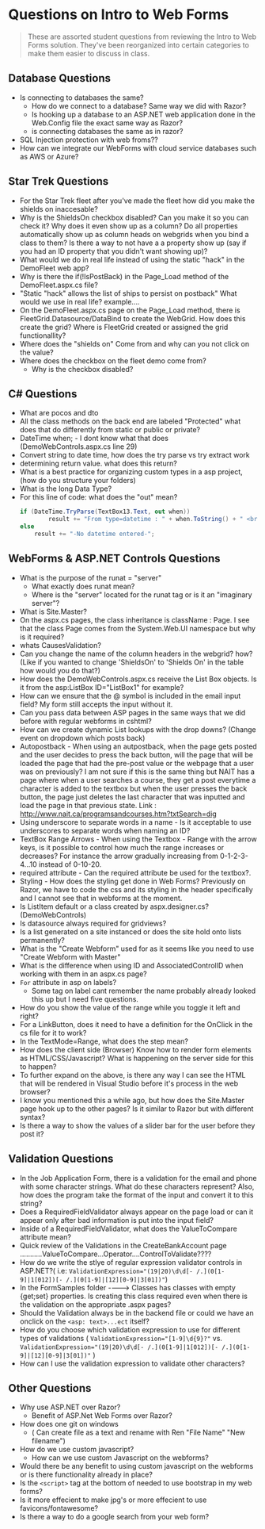 # Questions on Intro to Web Forms

> These are assorted student questions from reviewing the Intro to Web Forms solution. They've been reorganized into certain categories to make them easier to discuss in class.

## Database Questions

- Is connecting to databases the same?
    - How do we connect to a database?  Same way we did with Razor?
    - Is hooking up a database to an ASP.NET web application done in the Web.Config file the exact same way as Razor?
    - is connecting databases the same as in razor?
- SQL Injection protection with web froms??
- How can we integrate our WebForms with cloud service databases such as AWS or Azure?

## Star Trek Questions

- For the Star Trek fleet after you've made the fleet how did you make the shields on inaccesable?
- Why is the ShieldsOn checkbox disabled? Can you make it so you can check it? Why does it even show up as a column? Do all properties automatically show up as column heads on webgrids when you bind a class to them? Is there a way to not have a a property show up (say if you had an ID property  that you didn't want showing up)?
- What would we do in real life instead of using the static "hack" in the DemoFleet web app?
- Why is there the if(!IsPostBack) in the Page_Load method of the DemoFleet.aspx.cs file?
- "Static "hack" allows the list of ships to persist on postback" What would we use in real life? example....
- On the DemoFleet.aspx.cs page on the Page_Load method, there is FleetGrid.Datasource/DataBind to create the WebGrid. How does this create the grid? Where is FleetGrid created or assigned the grid functionallity?
- Where does the "shields on" Come from and why can you not click on the value?
- Where does the checkbox on the fleet demo come from?
    - Why is the checkbox disabled? 

## C# Questions

- What are pocos and dto
- All the class methods on the back end are labeled "Protected" what does that do differently from static or public or private?
- DateTime when;  - I dont know what that does (DemoWebControls.aspx.cs line 29)
- Convert string to date time, how does the try parse vs try extract work
- determining return value.  what does this return?
- What is a best practice for organizing custom types in a asp project, (how do you structure your folders)
- What is the long Data Type?
- For this line of code: what does the "out" mean?
    ```csharp
    if (DateTime.TryParse(TextBox13.Text, out when))
            result += "From type=datetime : " + when.ToString() + " <br />";
    else
        result += "-No datetime entered-";
    ```

## WebForms & ASP.NET Controls Questions

- What is the purpose of the runat = "server"
    - What exactly does runat mean?
    - Where is the "server" located for the runat tag or is it an "imaginary server"?
- What is Site.Master?
- On the aspx.cs pages, the class inheritance is className : Page. I see that the class Page comes from the System.Web.UI namespace but why is it required?
- whats CausesValidation?
- Can you change the name of the column headers in the webgrid? how? (Like if you wanted to change 'ShieldsOn' to 'Shields On' in the table how would you do that?)
- How does the DemoWebControls.aspx.cs receive the List Box objects. Is it from the asp:ListBox ID="ListBox1" for example?
- How can we ensure that the @ symbol is included in the email input field? My form still accepts the input without it.
- Can you pass data between ASP pages in the same ways that we did before with regular webforms in cshtml?
- How can we create dynamic List lookups with the drop downs? (Change event on dropdown which posts back)
- Autopostback - When using an autpostback, when the page gets posted and the user decides to press the back button, will the page that will be loaded the page that had the pre-post value or the webpage that a user was on previously? I am not sure if this is the same thing but NAIT has a page where when a user searches a course, they get a post everytime a character is added to the textbox but when the user presses the back button, the page just deletes the last character that was inputted and load the page in that previous state. Link :  http://www.nait.ca/programsandcourses.htm?txtSearch=dig
- Using underscore to separate words in a name - Is it acceptable to use underscores to separate words when naming an ID?
- TextBox Range Arrows - When using the Textbox - Range with the arrow keys, is it possible to control how much the range increases or decreases? For instance the arrow gradually increasing from 0-1-2-3-4...10 instead of 0-10-20.
- required attribute - Can the required attribute be used for the textbox?.
- Styling - How does the styling get done in Web Forms? Previously on Razor, we have to code the css and its styling in the header specifically and I cannot see that in webforms at the moment.
- Is ListItem default or a class created by aspx.designer.cs? (DemoWebControls)
- Is datasource always required for gridviews?
- Is a list generated on a site instanced or does the site hold onto lists permanently?
- What is the "Create Webform" used for as it seems like you need to use "Create Webform with Master"
- What is the difference when using ID and AssociatedControlID when working with them in an aspx.cs page?
- `For` attribute in asp on labels?
    - Some tag on label cant remember the name probably already looked this up but I need five questions.
- How do you show the value of the range while you toggle it left and right?
- For a LinkButton, does it need to have a definition for the OnClick in the cs file for it to work? 
- In the TextMode=Range, what does the step mean?
- How does the client side (Browser) Know how to render form elements as HTML/CSS/Javascript? What is happening on the server side for this to happen?
- To further expand on the above, is there any way I can see the HTML that will be rendered in Visual Studio before it's process in the web browser?
- I know you mentioned this a while ago, but how does the Site.Master page hook up to the other pages? Is it similar to Razor but with different syntax?
- Is there a way to show the values of a slider bar for the user before they post it?

## Validation Questions

- In the Job Application Form, there is a validation for the email and phone with some character strings. What do these characters represent? Also, how does the program take the format of the input and convert it to this string?
- Does a RequiredFieldValidator always appear on the page load or can it appear only after bad information is put into the input field?
- Inside of a RequiredFieldValidator, what does the ValueToCompare attribute mean?
- Quick review of the Validations in the CreateBankAccount page ...........ValueToCompare...Operator....ControlToValidate????
- How do we write the stlye of regular expression validator controls in ASP.NET?( i.e: `ValidationExpression="(19|20)\d\d[- /.](0[1-9]|1[012])[- /.](0[1-9]|[12][0-9]|3[01])"`)
- In the FormSamples folder ----> Classes has classes with empty {get;set} properties. Is creating this class required even when there is the validation on the appropriate .aspx pages?
- Should the Validation always be in the backend file or could we have an onclick on the `<asp: text>...ect` itself?
- How do you choose which validation expression to use for different types of validations ( `ValidationExpression="[1-9]\d{9}?"` vs. `ValidationExpression="(19|20)\d\d[- /.](0[1-9]|1[012])[- /.](0[1-9]|[12][0-9]|3[01])"` )
- How can I use the validation expression to validate other characters? 

## Other Questions

- Why use ASP.NET over Razor?
    - Benefit of ASP.Net Web Forms over Razor?
- How does one git on windows
    - ( Can create file as a text and rename with Ren "File Name" "New filename")
- How do we use custom javascript?
    - How can we use custom Javascript on the webforms?
- Would there be any benefit to using custom javascript on the webforms or is there functionality already in place?
- Is the `<script>` tag at the bottom of needed to use bootstrap in my web forms?
- Is it more effecient to make jpg's or more effecient to use favicons/fontawesome?
- Is there a way to do a google search from your web form?

